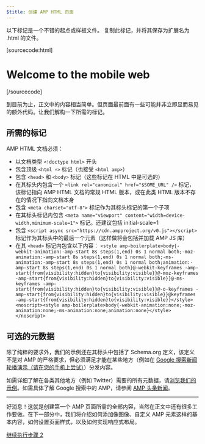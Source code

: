 ```yaml
---
$title: 创建 AMP HTML 页面
---
```


以下标记是一个不错的起点或样板文件。
复制此标记，并将其保存为扩展名为 .html 的文件。

[sourcecode:html]
<!doctype html>
<html amp lang="en">
  <head>
    <meta charset="utf-8">
    <title>Hello, AMPs</title>
    <link rel="canonical" href="http://example.ampproject.org/article-metadata.html" />
    <meta name="viewport" content="width=device-width,minimum-scale=1,initial-scale=1">
    <script type="application/ld+json">
      {
        "@context": "http://schema.org",
        "@type": "NewsArticle",
        "headline": "Open-source framework for publishing content",
        "datePublished": "2015-10-07T12:02:41Z",
        "image": [
          "logo.jpg"
        ]
      }
    </script>
    <style amp-boilerplate>body{-webkit-animation:-amp-start 8s steps(1,end) 0s 1 normal both;-moz-animation:-amp-start 8s steps(1,end) 0s 1 normal both;-ms-animation:-amp-start 8s steps(1,end) 0s 1 normal both;animation:-amp-start 8s steps(1,end) 0s 1 normal both}@-webkit-keyframes -amp-start{from{visibility:hidden}to{visibility:visible}}@-moz-keyframes -amp-start{from{visibility:hidden}to{visibility:visible}}@-ms-keyframes -amp-start{from{visibility:hidden}to{visibility:visible}}@-o-keyframes -amp-start{from{visibility:hidden}to{visibility:visible}}@keyframes -amp-start{from{visibility:hidden}to{visibility:visible}}</style><noscript><style amp-boilerplate>body{-webkit-animation:none;-moz-animation:none;-ms-animation:none;animation:none}</style></noscript>
    <script async src="https://cdn.ampproject.org/v0.js"></script>
  </head>
  <body>
    <h1>Welcome to the mobile web</h1>
  </body>
</html>
[/sourcecode]

到目前为止，正文中的内容相当简单。但页面最前面有一些可能并非立即显而易见的额外代码。让我们解构一下所需的标记。

## 所需的标记

AMP HTML 文档必须：

  - 以文档类型 `<!doctype html>` 开头
  - 包含顶级 `<html ⚡>` 标记（也接受 `<html amp>`）
  - 包含 `<head>` 和 `<body>` 标记（这些标记在 HTML 中是可选的）
  - 在其标头内包含一个 `<link rel="canonical" href="$SOME_URL" />` 标记，该标记指向 AMP HTML 文档的常规 HTML 版本，或在此类 HTML 版本不存在的情况下指向文档本身
  - 包含 `<meta charset="utf-8">` 标记作为其标头标记的第一个子项
  - 在其标头标记内包含 `<meta name="viewport" content="width=device-width,minimum-scale=1">` 标记。还建议包括 initial-scale=1
  - 包含 `<script async src="https://cdn.ampproject.org/v0.js"></script>` 标记作为其标头中的最后一个元素（这样做将会包括并加载 AMP JS 库）
  - 在其 `<head>` 标记内包含以下内容：
    `<style amp-boilerplate>body{-webkit-animation:-amp-start 8s steps(1,end) 0s 1 normal both;-moz-animation:-amp-start 8s steps(1,end) 0s 1 normal both;-ms-animation:-amp-start 8s steps(1,end) 0s 1 normal both;animation:-amp-start 8s steps(1,end) 0s 1 normal both}@-webkit-keyframes -amp-start{from{visibility:hidden}to{visibility:visible}}@-moz-keyframes -amp-start{from{visibility:hidden}to{visibility:visible}}@-ms-keyframes -amp-start{from{visibility:hidden}to{visibility:visible}}@-o-keyframes -amp-start{from{visibility:hidden}to{visibility:visible}}@keyframes -amp-start{from{visibility:hidden}to{visibility:visible}}</style><noscript><style amp-boilerplate>body{-webkit-animation:none;-moz-animation:none;-ms-animation:none;animation:none}</style></noscript>`

## 可选的元数据

除了纯粹的要求外，我们的示例还在其标头中包括了 Schema.org 定义，该定义不是对 AMP 的严格要求，但必须满足才能在某些地方（例如在 [Google 搜索新闻轮播演示（请在您的手机上尝试）](https://g.co/ampdemo)）分发内容。

如需详细了解在各类其他地方（例如 Twitter）需要的所有元数据，请[浏览我们的示例](https://github.com/ampproject/amphtml/tree/master/examples/metadata-examples)。如需具体了解 Google 搜索中的 AMP，请参阅 [AMP 头条新闻](https://developers.google.com/structured-data/carousels/top-stories)。

<hr>

好消息！这就是创建第一个 AMP 页面所需的全部内容，当然在正文中还有很多工作要做。在下一部分中，我们将介绍如何添加像图像、自定义 AMP 元素这样的基本内容，如何设置页面样式，以及如何实现响应式布局。

<a class="go-button button" href="/zh_CN/docs/get_started/create/include_image.html">继续执行步骤 2</a>